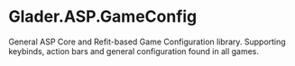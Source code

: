 # Glader.ASP.GameConfig
General ASP Core and Refit-based Game Configuration library. Supporting keybinds, action bars and general configuration found in all games.
